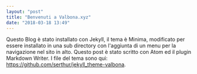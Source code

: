 ```yaml
---
layout: "post"
title: "Benvenuti a Valbona.xyz"
date: "2018-03-18 13:49"
---
```


Questo Blog è stato installato con Jekyll, il tema è Minima, modificato per essere installato in una sub directory con l'aggiunta di un menu per la navigazione nel sito in alto. Questo post è stato scritto con Atom ed il plugin Markdown Writer.
I file del tema sono qui: https://github.com/serthur/jekyll_theme-valbona.
